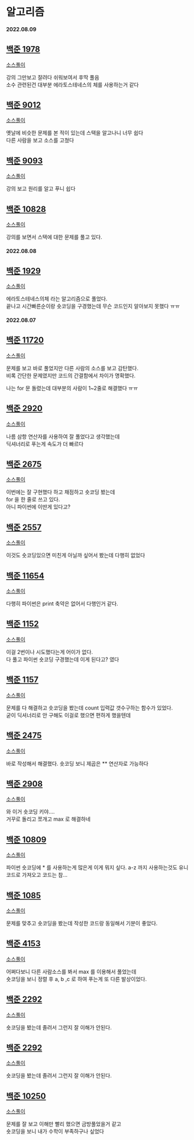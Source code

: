 # 알고리즘

#### 2022.08.09

## [백준 1978](https://www.acmicpc.net/problem/1978)

[소스풀이](/baekjoon/1978.py)

강의 그만보고 잘려다 쉬워보여서 후딱 풀음  
소수 관련된건 대부분 에라토스테네스의 체를 사용하는거 같다

## [백준 9012](https://www.acmicpc.net/problem/9012)

[소스풀이](/baekjoon/9012.py)

옛날에 비슷한 문제를 본 적이 있는데 스택을 알고나니 너무 쉽다  
다른 사람을 보고 소스를 고쳤다

## [백준 9093](https://www.acmicpc.net/problem/9093)

[소스풀이](/baekjoon/9093.py)

강의 보고 원리를 알고 푸니 쉽다

## [백준 10828](https://www.acmicpc.net/problem/10828)

[소스풀이](/baekjoon/10828.py)

강의를 보면서 스택에 대한 문제를 풀고 있다.

#### 2022.08.08

## [백준 1929](https://www.acmicpc.net/problem/1929)

[소스풀이](/baekjoon/1929.py)

에라토스테네스의체 라는 알고리즘으로 풀었다.  
끝나고 시간빠른순이랑 숏코딩을 구경했는데 무슨 코드인지 알아보지 못했다 ㅠㅠ

#### 2022.08.07

## [백준 11720](https://www.acmicpc.net/problem/11720)

[소스풀이](/baekjoon/11720.py)

문제를 보고 바로 풀었지만 다른 사람의 소스를 보고 감탄했다.  
비록 간단한 문제였지만 코드의 간결함에서 차이가 명확했다.

나는 for 문 돌렸는데 대부분의 사람이 1~2줄로 해결했다 ㅠㅠ

## [백준 2920](https://www.acmicpc.net/problem/2920)

[소스풀이](/baekjoon/2970.py)

나름 삼항 연산자를 사용하여 잘 풀었다고 생각했는데  
딕셔너리로 푸는게 속도가 더 빠르다

## [백준 2675](https://www.acmicpc.net/problem/2675)

[소스풀이](/baekjoon/2675.py)

이번에는 잘 구현했다 하고 채점하고 숏코딩 봤는데  
for 을 한 줄로 쓰고 있다.  
아니 파이썬에 이딴게 있다고?

## [백준 2557](https://www.acmicpc.net/problem/2557)

[소스풀이](/baekjoon/2557.py)

이것도 숏코딩있으면 미친게 아닐까 싶어서 봤는데 다행히 없었다

## [백준 11654](https://www.acmicpc.net/problem/11654)

[소스풀이](/baekjoon/11654.py)

다행히 파이썬은 print 축약은 없어서 다행인거 같다.

## [백준 1152](https://www.acmicpc.net/problem/1152)

[소스풀이](/baekjoon/1152.py)

이걸 2번이나 시도했다는게 어이가 없다.  
다 풀고 파이썬 숏코딩 구경했는데 이게 된다고? 였다

## [백준 1157](https://www.acmicpc.net/problem/1157)

[소스풀이](/baekjoon/1157.py)

문제를 다 해결하고 숏코딩을 봤는데 count 입력값 갯수구하는 함수가 있었다.  
굳이 딕셔너리로 안 구해도 이걸로 했으면 편하게 했을텐데

## [백준 2475](https://www.acmicpc.net/problem/2475)

[소스풀이](/baekjoon/2475.py)

바로 작성해서 해결했다. 숏코딩 보니 제곱은 \*\* 연산자로 가능하다

## [백준 2908](https://www.acmicpc.net/problem/2908)

[소스풀이](/baekjoon/2908.py)

와 이거 숏코딩 키야....  
거꾸로 돌리고 쪼개고 max 로 해결하네

## [백준 10809](https://www.acmicpc.net/problem/10809)

[소스풀이](/baekjoon/10809.py)

파이썬 숏코딩에 \* 를 사용하는게 많은게 이게 뭐지 싶다.
a-z 까지 사용하는것도 유니코드로 가져오고 코드는 참...

## [백준 1085](https://www.acmicpc.net/problem/1085)

[소스풀이](/baekjoon/1085.py)

문제를 맞추고 숏코딩을 봤는데 작성한 코드랑 동일해서 기분이 좋았다.

## [백준 4153](https://www.acmicpc.net/problem/4153)

[소스풀이](/baekjoon/4153.py)

어쩌다보니 다른 사람소스를 봐서 max 를 이용해서 풀었는데  
숏코딩을 보니 정렬 후 a, b ,c 로 하여 푸는게 또 다른 발상이었다.

## [백준 2292](https://www.acmicpc.net/problem/2292)

[소스풀이](/baekjoon/2292.py)

숏코딩을 봤는데 졸려서 그런지 잘 이해가 안된다.

## [백준 2292](https://www.acmicpc.net/problem/2292)

[소스풀이](/baekjoon/2292.py)

숏코딩을 봤는데 졸려서 그런지 잘 이해가 안된다.

## [백준 10250](https://www.acmicpc.net/problem/10250)

[소스풀이](/baekjoon/10250.py)

문제를 잘 보고 이해만 빨리 했으면 금방풀었을거 같고  
숏코딩을 보니 내가 수학이 부족하구나 싶었다
